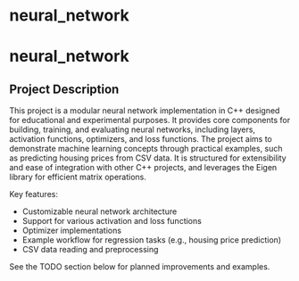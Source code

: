 # neural_network
# neural_network

## Project Description

This project is a modular neural network implementation in C++ designed for educational and experimental purposes. It provides core components for building, training, and evaluating neural networks, including layers, activation functions, optimizers, and loss functions. The project aims to demonstrate machine learning concepts through practical examples, such as predicting housing prices from CSV data. It is structured for extensibility and ease of integration with other C++ projects, and leverages the Eigen library for efficient matrix operations.

Key features:
- Customizable neural network architecture
- Support for various activation and loss functions
- Optimizer implementations
- Example workflow for regression tasks (e.g., housing price prediction)
- CSV data reading and preprocessing

See the TODO section below for planned improvements and examples.


